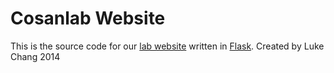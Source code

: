 # Cosanlab Website
This is the source code for our [lab website](http://cosanlab.com) written in [Flask](http://flask.pocoo.org/).  Created by Luke Chang 2014
